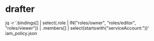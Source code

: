 # drafter

jq -r '.bindings[] | select(.role | IN("roles/owner", "roles/editor", "roles/viewer")) | .members[] | select(startswith("serviceAccount:"))' iam_policy.json

